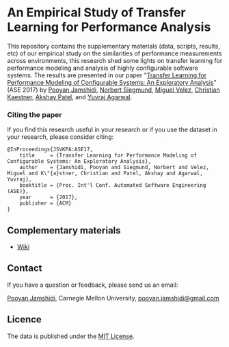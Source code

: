 # An Empirical Study of Transfer Learning for Performance Analysis
This repository contains the supplementary materials (data, scripts, results, etc) of our empirical study on the similarities of performance measurements across environments, this research shed some lights on transfer learning for performance modeling and analysis of highly configurable software systems. The results are presented in our paper "[Transfer Learning for Performance Modeling of Configurable Systems: An Exploratory Analysis](https://arxiv.org/pdf/1709.02280)" (ASE 2017) by [Pooyan Jamshidi](http://www.cs.cmu.edu/~pjamshid/), [Norbert Siegmund](https://www.uni-weimar.de/de/medien/professuren/medieninformatik/intelligente-softwaresysteme/), [Miguel Velez](http://www.cs.cmu.edu/~mvelezce/), [Christian Kaestner](https://www.cs.cmu.edu/~ckaestne/), [Akshay Patel](https://www.linkedin.com/in/akshaypa/), and [Yuvraj Agarwal](http://www.synergylabs.org/yuvraj/).


### Citing the paper
If you find this research useful in your research or if you use the dataset in your research, please consider citing:

    @InProceedings{JSVKPA:ASE17,
        title     = {Transfer Learning for Performance Modeling of Configurable Systems: An Exploratory Analysis},
        author    = {Jamshidi, Pooyan and Siegmund, Norbert and Velez, Miguel and K\"{a}stner, Christian and Patel, Akshay and Agarwal, Yuvraj},
        booktitle = {Proc. Int'l Conf. Automated Software Engineering (ASE)},
        year      = {2017},
        publisher = {ACM}
    } 

## Complementary materials
* [Wiki](https://github.com/pooyanjamshidi/ase17/wiki) 

## Contact

If you have a question or feedback, please send us an email:

[Pooyan Jamshidi](https://github.com/pooyanjamshidi), Carnegie Mellon University, pooyan.jamshidi@gmail.com


## Licence

The data is published under the [MIT License](https://github.com/pooyanjamshidi/ase17/blob/master/LICENSE).    
